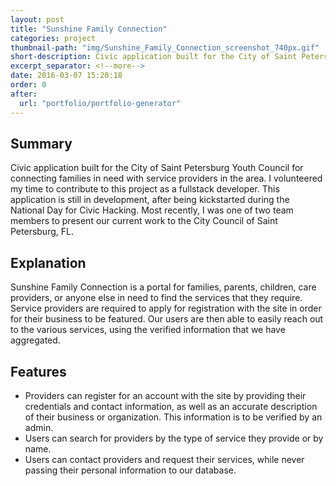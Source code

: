 ```yaml
---
layout: post
title: "Sunshine Family Connection"
categories: project
thumbnail-path: "img/Sunshine_Family_Connection_screenshot_740px.gif"
short-description: Civic application built for the City of Saint Petersburg Youth Council for connecting families in need with service providers in the area.
excerpt_separator: <!--more-->
date: 2016-03-07 15:20:18
order: 0
after:
  url: "portfolio/portfolio-generator"
---
```

## Summary

Civic application built for the City of Saint Petersburg Youth Council for connecting families in need with service providers in the area. I volunteered my time to contribute to this project as a fullstack developer. This application is still in development, after being kickstarted during the National Day for Civic Hacking. Most recently, I was one of two team members to present our current work to the City Council of Saint Petersburg, FL.
<!--more-->

## Explanation

Sunshine Family Connection is a portal for families, parents, children, care providers, or anyone else in need to find the services that they require. Service providers are required to apply for registration with the site in order for their business to be featured.  Our users are then able to easily reach out to the various services, using the verified information that we have aggregated.

## Features

* Providers can register for an account with the site by providing their credentials and contact information, as well as an accurate description of their business or organization. This information is to be verified by an admin.
* Users can search for providers by the type of service they provide or by name.
* Users can contact providers and request their services, while never passing their personal information to our database.

